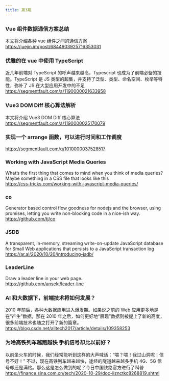 ```yaml
---
title: 第3期
---
```


### Vue 组件数据通信方案总结

本文将介绍各种 vue 组件之间的通信方案  
https://juejin.im/post/6844903925716353031

### 优雅的在 vue 中使用 TypeScript

近几年前端对 TypeScript 的呼声越来越高，Typescript 也成为了前端必备的技能。TypeScript 是 JS 类型的超集，并支持了泛型、类型、命名空间、枚举等特性，弥补了 JS 在大型应用开发中的不足  
https://segmentfault.com/a/1190000021633958

### Vue3 DOM Diff 核心算法解析

本文将介绍 Vue3 DOM Diff 核心算法  
https://segmentfault.com/a/1190000025170079

### 实现一个 arrange 函数，可以进行时间和工作调度

https://segmentfault.com/q/1010000037528517

### Working with JavaScript Media Queries

What’s the first thing that comes to mind when you think of media queries? Maybe something in a CSS file that looks like this  
https://css-tricks.com/working-with-javascript-media-queries/

### co

Generator based control flow goodness for nodejs and the browser, using promises, letting you write non-blocking code in a nice-ish way.  
https://github.com/tj/co

### JSDB

A transparent, in-memory, streaming write-on-update JavaScript database for Small Web applications that persists to a JavaScript transaction log  
https://ar.al/2020/10/20/introducing-jsdb/

### LeaderLine

Draw a leader line in your web page.  
https://github.com/anseki/leader-line

### AI 和大数据下，前端技术将如何发展？

2010 年前后，各种大数据应用进入爆发期。如果说之前的 Web 应用更多地是在“产生”数据，那在 2010 年之后，如何更好地“展现”数据则被提上了新的高度，很多前端技术也随之打开了新的篇章。  
https://blog.csdn.net/alitech2017/article/details/109358253

### 为啥高铁列车越跑越快 手机信号却比以前好？

以前坐火车的时候，我们经常能听到这样的大声喊话：“喂？喂！我过山洞呢！信号不好！” 不过，现在高铁列车越来越快，途经的隧道越来越多手机 4G、5G 信号却还是满格。那么这是怎么做到的呢？今日中国铁路官方进行了科普  
https://finance.sina.com.cn/tech/2020-10-29/doc-iiznctkc8268819.shtml
